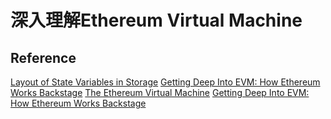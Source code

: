 # 深入理解Ethereum Virtual Machine


## Reference
[Layout of State Variables in Storage](https://solidity.readthedocs.io/en/v0.4.23/miscellaneous.html?ref=hackernoon.com#layout-of-state-variables-in-storage)
[Getting Deep Into EVM: How Ethereum Works Backstage](https://hackernoon.com/getting-deep-into-evm-how-ethereum-works-backstage-ac7efa1f0015)
[The Ethereum Virtual Machine](https://fullstacks.org/materials/ethereumbook/14_evm.html)
[Getting Deep Into EVM: How Ethereum Works Backstage](https://medium.com/swlh/getting-deep-into-evm-how-ethereum-works-backstage-ab6ad9c0d0bf)

